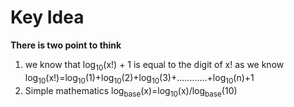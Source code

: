 # Key Idea
**There is two point to think**
1) we know that log<sub>10</sub>(x!) + 1 is equal to the digit of x!
   as we know log<sub>10</sub>(x!)=log<sub>10</sub>(1)+log<sub>10</sub>(2)+log<sub>10</sub>(3)+............+log<sub>10</sub>(n)+1
2) Simple mathematics log<sub>base</sub>(x)=log<sub>10</sub>(x)/log<sub>base</sub>(10)
